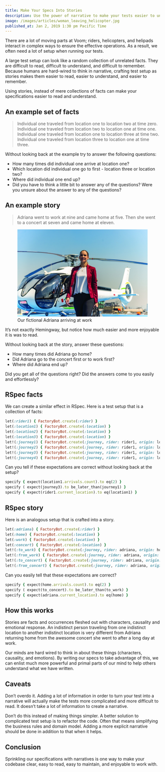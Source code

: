 ```yaml
---
title: Make Your Specs Into Stories
description: Use the power of narrative to make your tests easier to understand.
image: /images/articles/woman_leaving_helicopter.jpg
published_at: Jan 2, 2019 1:30 pm Pacific Time
---
```


There are a lot of moving parts at Voom; riders, helicopters, and helipads
interact in complex ways to ensure the effective operations. As a result, we
often need a lot of setup when running our tests.

A large test setup can look like a random collection of unrelated facts. They
are difficult to read, difficult to understand, and difficult to remember.
Because humans are hard-wired to think in narrative, crafting test setup as
stories makes them easier to read, easier to understand, and easier to
remember.

Using stories, instead of mere collections of facts can make your
specifications easier to read and understand.

## An example set of facts

> Individual one traveled from location one to location two at time zero.
> Individual one traveled from location two to location one at time one.
> Individual one traveled from location one to location three at time two.
> Individual one traveled from location three to location one at time three.

Without looking back at the example try to answer the following questions:

- How many times did individual one arrive at location one?
- Which location did individual one go to first - location three or location two?
- Where did individual one end up?
- Did you have to think a little bit to answer any of the questions? Were you unsure about the answer to any of the questions?

## An example story

> Adriana went to work at nine and came home at five. Then she went to
a concert at seven and came home at eleven.

<figure>
  <img class='maxw-mobile-lg' src='/images/articles/woman_leaving_helicopter.jpg' alt='woman leaving helicopter'>
  <figcaption class='font-body-3xs'>
    Our fictional Adriana arriving at work
  </figcaption>
</figure>

It’s not exactly Hemingway, but notice how much easier and more enjoyable it is
was to read.

Without looking back at the story, answer these questions:

- How many times did Adriana go home?
- Did Adriana go to the concert first or to work first?
-  Where did Adriana end up?

Did you get all of the questions right? Did the answers come to you easily and effortlessly?

## RSpec facts

We can create a similar effect in RSpec. Here is a test setup that is a collection of facts:

```ruby
let(:rider1) { FactoryBot.create(:rider) }
let(:location1) { FactoryBot.create(:location) }
let(:location2) { FactoryBot.create(:location) }
let(:location3) { FactoryBot.create(:location) }
let!(:journey1) { FactoryBot.create(:journey, rider: rider1, origin: location1, destination: location2, time: Time.at(0)) }
let!(:journey2) { FactoryBot.create(:journey, rider: rider1, origin: location2, destination: location1, time: Time.at(1)) }
let!(:journey3) { FactoryBot.create(:journey, rider: rider1, origin: location1, destination: location3, time: Time.at(2)) }
let!(:journey4) { FactoryBot.create(:journey, rider: rider1, origin: location3, destination: location1, time: Time.at(3)) }
```

Can you tell if these expectations are correct without looking back at the setup?

```ruby
specify { expect(location1.arrivals.count).to eq(2) }
specify ( expect(journey3).to be_later_than(journey1) }
specify { expect(rider1.current_location).to eq(location1) }
```

## RSpec story

Here is an analogous setup that is crafted into a story.

```ruby
let(:adriana) { FactoryBot.create(:rider) }
let(:home) { FactoryBot.create(:location) }
let(:work) { FactoryBot.create(:location) }
let(:concert) { FactoryBot.create(:location) }
let!(:to_work) { FactoryBot.create(:journey, rider: adriana, origin: home, destination: work, time: Time.parse('9am')) }
let!(:from_work) { FactoryBot.create(:journey, rider: adriana, origin: work, destination: home, time: Time.parse('5pm')) }
let!(:to_concert) { FactoryBot.create(:journey, rider: adriana, origin: home, destination: concert, time: Time.parse('7pm')) }
let!(:from_concert) { FactoryBot.create(:journey, rider: adriana, origin: concert, destination: home, time: Time.parse('11pm')) }
```

Can you easily tell that these expectations are correct?

```ruby
specify { expect(home.arrivals.count).to eq(2) }
specify ( expect(to_concert).to be_later_than(to_work) }
specify { expect(adriana.current_location).to eq(home) }
```

## How this works

Stories are facts and occurrences fleshed out with characters, causality and
emotional response. An indistinct person traveling from one indistinct location
to another indistinct location is very different from Adriana returning home
from the awesome concert she went to after a long day at work.

Our minds are hard wired to think in about these things (characters, causality,
and emotions). By writing our specs to take advantage of this, we can enlist
much more powerful and primal parts of our mind to help others understand what
we have written.

## Caveats

Don’t overdo it. Adding a lot of information in order to turn your test into
a narrative will actually make the tests more complicated and more difficult to
read. It doesn’t take a lot of information to create a narrative.

Don’t do this instead of making things simpler. A better solution to
complicated test setup is to refactor the code. Often that means simplifying
the business rules and domain model. Adding a more explicit narrative should be
done in addition to that when it helps.

## Conclusion

Sprinkling our specifications with narratives is one way to make your codebase
clear, easy to read, easy to maintain, and enjoyable to work with.
